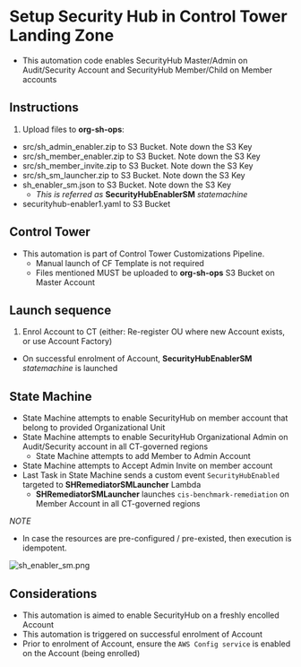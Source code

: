 # Setup Security Hub in Control Tower Landing Zone
- This automation code enables SecurityHub Master/Admin on Audit/Security Account and SecurityHub Member/Child on Member accounts

## Instructions

1. Upload files to **org-sh-ops**:
  - src/sh_admin_enabler.zip to S3 Bucket. Note down the S3 Key
  - src/sh_member_enabler.zip to S3 Bucket. Note down the S3 Key
  - src/sh_member_invite.zip to S3 Bucket. Note down the S3 Key
  - src/sh_sm_launcher.zip to S3 Bucket. Note down the S3 Key
  - sh_enabler_sm.json to S3 Bucket. Note down the S3 Key
    - *This is referred as* **SecurityHubEnablerSM** *statemachine*
  - securityhub-enabler1.yaml to S3 Bucket

## Control Tower
- This automation is part of Control Tower Customizations Pipeline.
  - Manual launch of CF Template is not required
  - Files mentioned MUST be uploaded to **org-sh-ops** S3 Bucket on Master Account

## Launch sequence
1. Enrol Account to CT (either: Re-register OU where new Account exists, or use Account Factory)
  - On successful enrolment of Account, **SecurityHubEnablerSM** *statemachine* is launched

## State Machine
- State Machine attempts to enable SecurityHub on member account that belong to provided Organizational Unit
- State Machine attempts to enable SecurityHub Organizational Admin on Audit/Security account in all CT-governed regions
  - State Machine attempts to add Member to Admin Account
- State Machine attempts to Accept Admin Invite on member account
- Last Task in State Machine sends a custom event `SecurityHubEnabled` targeted to **SHRemediatorSMLauncher** Lambda
  - **SHRemediatorSMLauncher** launches `cis-benchmark-remediation` on Member Account in all CT-governed regions

*NOTE*
- In case the resources are pre-configured / pre-existed, then execution is idempotent.

![sh_enabler_sm.png](./sh_enabler_sm.png?raw=true)

## Considerations
- This automation is aimed to enable SecurityHub on a freshly encolled Account
- This automation is triggered on successful enrolment of Account
- Prior to enrolment of Account, ensure the `AWS Config service` is enabled on the Account (being enrolled)
